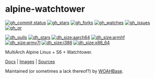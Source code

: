 # alpine-watchtower

[![gh_commit status][201]][151]
[![gh_stars][202]][152]
[![gh_forks][203]][153]
[![gh_watches][204]][154]
[![gh_issues][216]][166]
[![gh_pr][217]][167]

[![dh_pulls][205]][155]
[![dh_stars][206]][156]
[![dh_size:aarch64][208]][158]
[![dh_size:armhf][210]][160]
[![dh_size:armv7l][209]][159]
[![dh_size:i386][211]][161]
[![dh_size:x86_64][207]][157]
<!--[![dh_size:loong64][212]][162]-->
<!--[![dh_size:ppc64le][213]][163]-->
<!--[![dh_size:riscv64][214]][164]-->
<!--[![dh_size:s390x][215]][165]-->

MultiArch Alpine Linux + S6 + Watchtower.

[Docs][112] | [Images][155] | [Sources][151]

Maintained (or sometimes a lack thereof?) by [WOAHBase][110].

[110]: https://woahbase.online/
[112]: https://woahbase.online/images/alpine-watchtower/

[151]: https://github.com/woahbase/alpine-watchtower
[152]: https://github.com/woahbase/alpine-watchtower/stargazers
[153]: https://github.com/woahbase/alpine-watchtower/network/members
[154]: https://github.com/woahbase/alpine-watchtower/watchers
[155]: https://hub.docker.com/r/woahbase/alpine-watchtower
[156]: https://hub.docker.com/r/woahbase/alpine-watchtower
[157]: https://hub.docker.com/r/woahbase/alpine-watchtower/tags?name=x86_64&ordering=last_updated
[158]: https://hub.docker.com/r/woahbase/alpine-watchtower/tags?name=aarch64&ordering=last_updated
[159]: https://hub.docker.com/r/woahbase/alpine-watchtower/tags?name=armv7l&ordering=last_updated
[160]: https://hub.docker.com/r/woahbase/alpine-watchtower/tags?name=armhf&ordering=last_updated
[161]: https://hub.docker.com/r/woahbase/alpine-watchtower/tags?name=i386&ordering=last_updated
[162]: https://hub.docker.com/r/woahbase/alpine-watchtower/tags?name=loong64&ordering=last_updated
[163]: https://hub.docker.com/r/woahbase/alpine-watchtower/tags?name=ppc64le&ordering=last_updated
[164]: https://hub.docker.com/r/woahbase/alpine-watchtower/tags?name=riscv64&ordering=last_updated
[165]: https://hub.docker.com/r/woahbase/alpine-watchtower/tags?name=s390x&ordering=last_updated
[166]: https://github.com/woahbase/alpine-watchtower/issues
[167]: https://github.com/woahbase/alpine-watchtower/pulls

[201]: https://img.shields.io/github/last-commit/woahbase/alpine-watchtower?color=brightgreen&style=flat-square&logo=github
[202]: https://img.shields.io/github/stars/woahbase/alpine-watchtower?color=brightgreen&style=flat-square&logo=github
[203]: https://img.shields.io/github/forks/woahbase/alpine-watchtower?color=brightgreen&style=flat-square&logo=github
[204]: https://img.shields.io/github/watchers/woahbase/alpine-watchtower?color=brightgreen&style=flat-square&logo=github
[205]: https://img.shields.io/docker/pulls/woahbase/alpine-watchtower?color=brightgreen&style=flat-square&logo=docker&label=pulls
[206]: https://img.shields.io/docker/stars/woahbase/alpine-watchtower?color=brightgreen&style=flat-square&logo=docker&label=stars
[207]: https://img.shields.io/docker/image-size/woahbase/alpine-watchtower/x86_64?label=x86_64&color=brightgreen&style=flat-square&logo=docker
[208]: https://img.shields.io/docker/image-size/woahbase/alpine-watchtower/aarch64?label=aarch64&color=brightgreen&style=flat-square&logo=docker
[209]: https://img.shields.io/docker/image-size/woahbase/alpine-watchtower/armv7l?label=armv7l&color=brightgreen&style=flat-square&logo=docker
[210]: https://img.shields.io/docker/image-size/woahbase/alpine-watchtower/armhf?label=armhf&color=brightgreen&style=flat-square&logo=docker
[211]: https://img.shields.io/docker/image-size/woahbase/alpine-watchtower/i386?label=i386&color=brightgreen&style=flat-square&logo=docker
[212]: https://img.shields.io/docker/image-size/woahbase/alpine-watchtower/loong64?label=loong64&color=brightgreen&style=flat-square&logo=docker
[213]: https://img.shields.io/docker/image-size/woahbase/alpine-watchtower/ppc64le?label=ppc64le&color=brightgreen&style=flat-square&logo=docker
[214]: https://img.shields.io/docker/image-size/woahbase/alpine-watchtower/riscv64?label=riscv64&color=brightgreen&style=flat-square&logo=docker
[215]: https://img.shields.io/docker/image-size/woahbase/alpine-watchtower/s390x?label=s390x&color=brightgreen&style=flat-square&logo=docker
[216]: https://img.shields.io/github/issues/woahbase/alpine-watchtower?color=brightgreen&style=flat-square&logo=github
[217]: https://img.shields.io/github/issues-pr/woahbase/alpine-watchtower?color=brightgreen&style=flat-square&logo=github
